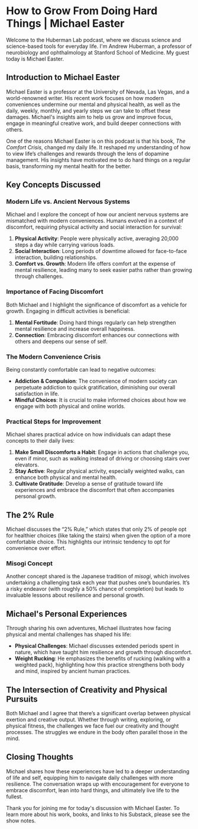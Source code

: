 # How to Grow From Doing Hard Things | Michael Easter

Welcome to the Huberman Lab podcast, where we discuss science and science-based tools for everyday life. I'm Andrew Huberman, a professor of neurobiology and ophthalmology at Stanford School of Medicine. My guest today is Michael Easter.

## Introduction to Michael Easter

Michael Easter is a professor at the University of Nevada, Las Vegas, and a world-renowned writer. His recent work focuses on how modern conveniences undermine our mental and physical health, as well as the daily, weekly, monthly, and yearly steps we can take to offset these damages. Michael's insights aim to help us grow and improve focus, engage in meaningful creative work, and build deeper connections with others.

One of the reasons Michael Easter is on this podcast is that his book, *The Comfort Crisis*, changed my daily life. It reshaped my understanding of how to view life’s challenges and rewards through the lens of dopamine management. His insights have motivated me to do hard things on a regular basis, transforming my mental health for the better.

## Key Concepts Discussed

### Modern Life vs. Ancient Nervous Systems

Michael and I explore the concept of how our ancient nervous systems are mismatched with modern conveniences. Humans evolved in a context of discomfort, requiring physical activity and social interaction for survival:

1. **Physical Activity**: People were physically active, averaging 20,000 steps a day while carrying various loads.
2. **Social Interaction**: Long periods of downtime allowed for face-to-face interaction, building relationships.
3. **Comfort vs. Growth**: Modern life offers comfort at the expense of mental resilience, leading many to seek easier paths rather than growing through challenges.

### Importance of Facing Discomfort

Both Michael and I highlight the significance of discomfort as a vehicle for growth. Engaging in difficult activities is beneficial:

1. **Mental Fortitude**: Doing hard things regularly can help strengthen mental resilience and increase overall happiness.
2. **Connection**: Embracing discomfort enhances our connections with others and deepens our sense of self.

### The Modern Convenience Crisis

Being constantly comfortable can lead to negative outcomes:

- **Addiction & Compulsion**: The convenience of modern society can perpetuate addiction to quick gratification, diminishing our overall satisfaction in life.
- **Mindful Choices**: It is crucial to make informed choices about how we engage with both physical and online worlds.

### Practical Steps for Improvement

Michael shares practical advice on how individuals can adapt these concepts to their daily lives:

1. **Make Small Discomforts a Habit**: Engage in actions that challenge you, even if minor, such as walking instead of driving or choosing stairs over elevators.
2. **Stay Active**: Regular physical activity, especially weighted walks, can enhance both physical and mental health.
3. **Cultivate Gratitude**: Develop a sense of gratitude toward life experiences and embrace the discomfort that often accompanies personal growth.

## The 2% Rule

Michael discusses the “2% Rule,” which states that only 2% of people opt for healthier choices (like taking the stairs) when given the option of a more comfortable choice. This highlights our intrinsic tendency to opt for convenience over effort.

### Misogi Concept

Another concept shared is the Japanese tradition of *misogi*, which involves undertaking a challenging task each year that pushes one’s boundaries. It’s a risky endeavor (with roughly a 50% chance of completion) but leads to invaluable lessons about resilience and personal growth.

## Michael's Personal Experiences

Through sharing his own adventures, Michael illustrates how facing physical and mental challenges has shaped his life:

- **Physical Challenges**: Michael discusses extended periods spent in nature, which have taught him resilience and growth through discomfort.
- **Weight Rucking**: He emphasizes the benefits of rucking (walking with a weighted pack), highlighting how this practice strengthens both body and mind, inspired by ancient human practices.

## The Intersection of Creativity and Physical Pursuits

Both Michael and I agree that there’s a significant overlap between physical exertion and creative output. Whether through writing, exploring, or physical fitness, the challenges we face fuel our creativity and thought processes. The struggles we endure in the body often parallel those in the mind.

## Closing Thoughts

Michael shares how these experiences have led to a deeper understanding of life and self, equipping him to navigate daily challenges with more resilience. The conversation wraps up with encouragement for everyone to embrace discomfort, lean into hard things, and ultimately live life to the fullest.

Thank you for joining me for today's discussion with Michael Easter. To learn more about his work, books, and links to his Substack, please see the show notes.